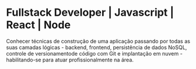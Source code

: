 # Fullstack Developer | Javascript | React | Node
Conhecer técnicas de construção de uma aplicação passando por todas as suas camadas lógicas - backend, frontend, persistência de dados NoSQL, controle de versionamentode código com Git e implantação em nuvem - habilitando-se para atuar profissionalmente na área.
